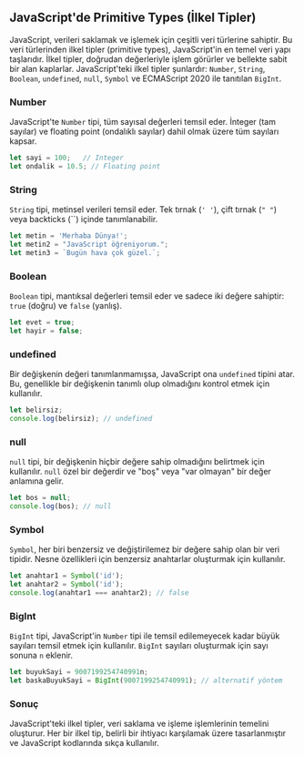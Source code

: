 ## JavaScript'de Primitive Types (İlkel Tipler)

JavaScript, verileri saklamak ve işlemek için çeşitli veri türlerine sahiptir. Bu veri türlerinden ilkel tipler (primitive types), JavaScript'in en temel veri yapı taşlarıdır. İlkel tipler, doğrudan değerleriyle işlem görürler ve bellekte sabit bir alan kaplarlar. JavaScript'teki ilkel tipler şunlardır: `Number`, `String`, `Boolean`, `undefined`, `null`, `Symbol` ve ECMAScript 2020 ile tanıtılan `BigInt`.

### Number

JavaScript'te `Number` tipi, tüm sayısal değerleri temsil eder. İnteger (tam sayılar) ve floating point (ondalıklı sayılar) dahil olmak üzere tüm sayıları kapsar.

```javascript
let sayi = 100;   // Integer
let ondalik = 10.5; // Floating point
```

### String

`String` tipi, metinsel verileri temsil eder. Tek tırnak (`' '`), çift tırnak (`" "`) veya backticks (``) içinde tanımlanabilir.

```javascript
let metin = 'Merhaba Dünya!';
let metin2 = "JavaScript öğreniyorum.";
let metin3 = `Bugün hava çok güzel.`;
```

### Boolean

`Boolean` tipi, mantıksal değerleri temsil eder ve sadece iki değere sahiptir: `true` (doğru) ve `false` (yanlış).

```javascript
let evet = true;
let hayir = false;
```

### undefined

Bir değişkenin değeri tanımlanmamışsa, JavaScript ona `undefined` tipini atar. Bu, genellikle bir değişkenin tanımlı olup olmadığını kontrol etmek için kullanılır.

```javascript
let belirsiz;
console.log(belirsiz); // undefined
```

### null

`null` tipi, bir değişkenin hiçbir değere sahip olmadığını belirtmek için kullanılır. `null` özel bir değerdir ve "boş" veya "var olmayan" bir değer anlamına gelir.

```javascript
let bos = null;
console.log(bos); // null
```

### Symbol

`Symbol`, her biri benzersiz ve değiştirilemez bir değere sahip olan bir veri tipidir. Nesne özellikleri için benzersiz anahtarlar oluşturmak için kullanılır.

```js
let anahtar1 = Symbol('id');
let anahtar2 = Symbol('id');
console.log(anahtar1 === anahtar2); // false
```


### BigInt

`BigInt` tipi, JavaScript'in `Number` tipi ile temsil edilemeyecek kadar büyük sayıları temsil etmek için kullanılır. `BigInt` sayıları oluşturmak için sayı sonuna `n` eklenir.

```js
let buyukSayi = 9007199254740991n;
let baskaBuyukSayi = BigInt(9007199254740991); // alternatif yöntem
```


### Sonuç

JavaScript'teki ilkel tipler, veri saklama ve işleme işlemlerinin temelini oluşturur. Her bir ilkel tip, belirli bir ihtiyacı karşılamak üzere tasarlanmıştır ve JavaScript kodlarında sıkça kullanılır.
